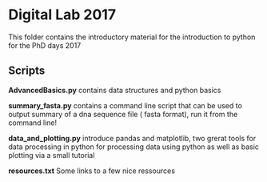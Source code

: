 # Digital Lab 2017
This folder contains the introductory material for the introduction to python for the PhD days 2017 

## Scripts
**AdvancedBasics.py** contains data structures and python basics

**summary_fasta.py** contains a command line script that can be used to output summary of a dna sequence file ( fasta format), run it from the command line!

**data_and_plotting.py** introduce pandas and matplotlib, two grerat tools for data processing in python for processing data using python as well as basic plotting via a small tutorial 

**resources.txt** Some links to a few nice ressources

